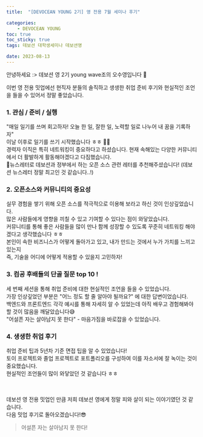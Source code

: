 ```yaml
---
title:  "[DEVOCEAN YOUNG 2기] 영 전용 7월 세미나 후기" 

categories: 
    - DEVOCEAN YOUNG
toc: true
toc_sticky: true
tags: 데보션 대학생세미나 데보션영

date: 2023-08-13
---
```



안녕하세요 :> 데보션 영 2기 young wave조의 오수영입니다 🌊

이번 영 전용 밋업에선 현직자 분들의 솔직하고 생생한 취업 준비 후기와 현실적인 조언을 들을 수 있어서 정말 좋았습니다.

### 1. 관심 / 준비 / 실행 
"매일 일기를 쓰며 회고하자! 오늘 한 일, 잘한 일, 노력할 일로 나누어 내 꿈을 기록하자"  
이날 이후로 일기를 쓰기 시작했습니다 ㅎㅎ ✍🏻  
경력자 이직은 특히 네트워킹이 중요하다고 하셨습니다. 현재 속해있는 다양한 커뮤니티에서 더 활발하게 활동해야겠다고 다짐했습니다.  
💌뉴스레터로 데보션과 정부에서 하는 오픈 소스 관련 레터를 추천해주셨습니다! (데보션 뉴스레터 정말 최고인 것 같습니다..!)  

### 2. 오픈소스와 커뮤니티의 중요성
실무 경험을 쌓기 위해 오픈 소스를 적극적으로 이용해 보라고 하신 것이 인상깊었습니다.  
많은 사람들에게 영향을 끼칠 수 있고 기여할 수 있다는 점이 와닿았습니다.  
커뮤니티를 통해 좋은 사람들을 많이 만나 함께 성장할 수 있도록 꾸준히 네트워킹 해야겠다고 생각했습니다 ㅎㅎ  
본인이 속한 비즈니스가 어떻게 돌아가고 있고, 내가 만드는 것에서 누가 가치를 느끼고 있는지  
즉, 기술을 어디에 어떻게 적용할 수 있을지 고민하자!

### 3. 컴공 후배들의 단골 질문 top 10 !
세 번째 세션을 통해 취업 준비에 대한 현실적인 조언을 들을 수 있었습니다.  
가장 인상깊었던 부분은 "어느 정도 할 줄 알아야 될까요?" 에 대한 답변이었습니다.  
백엔드와 프론트엔드 각각 예시를 통해 자세히 알 수 있었는데 아직 배우고 경험해봐야 할 것이 많음을 깨달았습니다😅  
"어설픈 자는 살아남지 못 한다" - 마음가짐을 바로잡을 수 있었습니다.  

### 4. 생생한 취업 후기
취업 준비 팁과 5년차 기준 면접 팁을 알 수 있었습니다!  
토이 프로젝트와 졸업 프로젝트로 포트폴리오를 구성하여 이를 자소서에 잘 녹이는 것이 중요했습니다.  
현실적인 조언들이 많이 와닿았던 것 같습니다 ㅎㅎ  

<br><br>
데보션 영 전용 밋업인 만큼 저희 데보션 영에게 정말 피와 살이 되는 이야기였던 것 같습니다.  
다음 밋업 후기로 돌아오겠습니다!😎


> 어설픈 자는 살아남지 못 한다! 